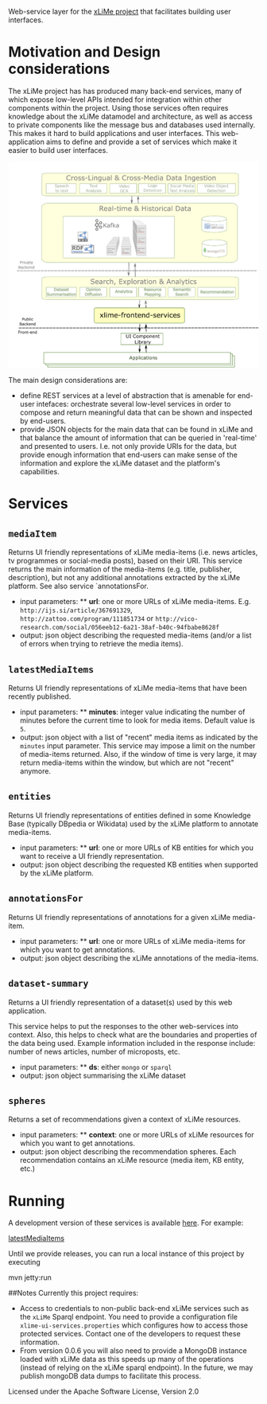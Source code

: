Web-service layer for the [xLiMe project](http://xlime.eu) that facilitates building user interfaces.

# Motivation and Design considerations

The xLiMe project has has produced many back-end services, many of which expose low-level APIs intended for integration within other 
components within the project. Using those services often requires knowledge about the xLiMe datamodel and architecture, as well
as access to private components like the message bus and databases used internally. This makes it hard to build applications and 
user interfaces. This web-application aims to define and provide a set of services which make it easier to build user interfaces.

![Architecture image](src/main/doc/xlime-frontend-services-in-xlime-context.png)

The main design considerations are:
 * define REST services at a level of abstraction that is amenable for end-user intefaces: orchestrate several low-level services in order to
 compose and return meaningful data that can be shown and inspected by end-users.     
 * provide JSON objects for the main data that can be found in xLiMe and that balance the amount of information that can be 
 queried in 'real-time' and presented to users. I.e. not only provide URIs for the data, but provide enough information that end-users 
 can make sense of the information and explore the xLiMe dataset and the platform's capabilities.

# Services

## `mediaItem`

 Returns UI friendly representations of xLiMe media-items (i.e. news articles, tv programmes or social-media posts), based on their URI.
 This service returns the main information of the media-items (e.g. title, publisher, description), but not any additional annotations 
 extracted by the xLiMe platform. See also service `annotationsFor. 

 * input parameters:
 ** **url**: one or more URLs of xLiMe media-items. E.g. `http://ijs.si/article/367691329`, `http://zattoo.com/program/111851734` or `http://vico-research.com/social/056eeb12-6a21-38af-b40c-94fbabe8628f`
 * output: json object describing the requested media-items (and/or a list of errors when trying to retrieve the media items).
 
## `latestMediaItems`

 Returns UI friendly representations of xLiMe media-items that have been recently published.
 
 * input parameters:
 ** **minutes**: integer value indicating the number of minutes before the current time to look for media items. Default value is `5`. 
 * output: json object with a list of "recent" media items as indicated by the `minutes` input parameter. This service may impose a limit on the number of media-items returned. Also, if the window of time is very large, it may return media-items within the window, but which are not "recent" anymore. 
 
## `entities`

 Returns UI friendly representations of entities defined in some Knowledge Base (typically DBpedia or Wikidata) used by the xLiMe platform to annotate media-items.
 
 * input parameters:
 ** **url**: one or more URLs of KB entities for which you want to receive a UI friendly representation.
 * output: json object describing the requested KB entities when supported by the xLiMe platform.
  
## `annotationsFor`
 
 Returns UI friendly representations of annotations for a given xLiMe media-item.
 
 * input parameters:
 ** **url**: one or more URLs of xLiMe media-items for which you want to get annotations.
 * output: json object describing the xLiMe annotations of the media-items.
 
## `dataset-summary`

 Returns a UI friendly representation of a dataset(s) used by this web application. 
 
 This service helps to put the responses to the other web-services into context. Also, this helps to check what are the boundaries and properties of the data being used. Example information included in the response include: number of news articles, number of microposts, etc. 
 
 * input parameters:
 ** **ds**: either `mongo` or `sparql`
 * output: json object summarising the xLiMe dataset
 
## `spheres`

 Returns a set of recommendations given a context of xLiMe resources.
 
 * input parameters:
 ** **context**: one or more URLs of xLiMe resources for which you want to get annotations.
 * output: json object describing the recommendation spheres. Each recommendation contains an xLiMe resource (media item, KB entity, etc.)

# Running

A development version of these services is available [here](http://expertsystemlab.com/frontend-services). For example:
  
  [latestMediaItems](http://expertsystemlab.com/frontend-services/latestMediaItems)
  
Until we provide releases, you can run a local instance of this project by executing

  mvn jetty:run

##Notes
Currently this project requires:
* Access to credentials to non-public back-end xLiMe services such as the `xLiMe` Sparql endpoint. You need to provide a configuration file
	`xlime-ui-services.properties` which configures how to access those protected services. Contact one of the developers to request 
	these information.
* From version 0.0.6 you will also need to provide a MongoDB instance loaded with xLiMe data as this speeds up many of the operations (instead 
	of relying on the xLiMe sparql endpoint). In the future, we may publish mongoDB data dumps to facilitate this process.  
 

Licensed under the Apache Software License, Version 2.0


